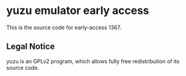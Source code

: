 yuzu emulator early access
=============

This is the source code for early-access 1367.

## Legal Notice

yuzu is an GPLv2 program, which allows fully free redistribution of its source code.